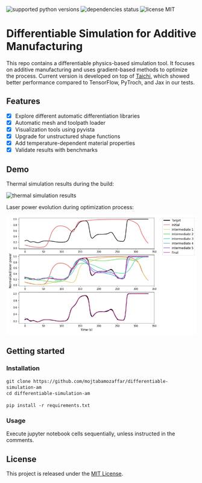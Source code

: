 ![supported python versions](https://img.shields.io/badge/python-%3E%3D%203.6-306998)
![dependencies status](https://img.shields.io/badge/dependencies-up%20to%20date-brightgreen)
![license MIT](https://img.shields.io/badge/licence-MIT-green)

# Differentiable Simulation for Additive Manufacturing

This repo contains a differentiable physics-based simulation tool. It focuses on additive manufacturing and uses gradient-based methods to optimize the process. Current version is developed on top of [Taichi](https://github.com/taichi-dev/taichi), which showed better performance compared to TensorFlow, PyTroch, and Jax in our tests.

## Features
* [x] Explore different automatic differentiation libraries
* [x] Automatic mesh and toolpath loader
* [X] Visualization tools using pyvista
* [x] Upgrade for unstructured shape functions
* [x] Add temperature-dependent material properties
* [x] Validate results with benchmarks

## Demo

Thermal simulation results during the build:

![thermal simulation results](https://github.com/mojtabamozaffar/differentiable-simulation-am/blob/main/image/animation.gif)

Laser power evolution during optimization process:

![optimization results](https://github.com/mojtabamozaffar/differentiable-simulation-am/blob/main/image/result_caseII.png)


## Getting started
### Installation

```
git clone https://github.com/mojtabamozaffar/differentiable-simulation-am
cd differentiable-simulation-am

pip install -r requirements.txt
```

### Usage

Execute jupyter notebook cells sequentially, unless instructed in the comments.

## License

This project is released under the [MIT License](https://github.com/mojtabamozaffar/differentiable-simulation-am/blob/main/LICENSE).
